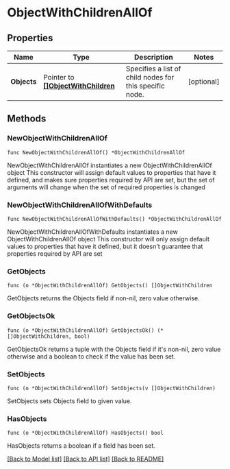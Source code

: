 # ObjectWithChildrenAllOf

## Properties

Name | Type | Description | Notes
------------ | ------------- | ------------- | -------------
**Objects** | Pointer to [**[]ObjectWithChildren**](ObjectWithChildren.md) | Specifies a list of child nodes for this specific node. | [optional] 

## Methods

### NewObjectWithChildrenAllOf

`func NewObjectWithChildrenAllOf() *ObjectWithChildrenAllOf`

NewObjectWithChildrenAllOf instantiates a new ObjectWithChildrenAllOf object
This constructor will assign default values to properties that have it defined,
and makes sure properties required by API are set, but the set of arguments
will change when the set of required properties is changed

### NewObjectWithChildrenAllOfWithDefaults

`func NewObjectWithChildrenAllOfWithDefaults() *ObjectWithChildrenAllOf`

NewObjectWithChildrenAllOfWithDefaults instantiates a new ObjectWithChildrenAllOf object
This constructor will only assign default values to properties that have it defined,
but it doesn't guarantee that properties required by API are set

### GetObjects

`func (o *ObjectWithChildrenAllOf) GetObjects() []ObjectWithChildren`

GetObjects returns the Objects field if non-nil, zero value otherwise.

### GetObjectsOk

`func (o *ObjectWithChildrenAllOf) GetObjectsOk() (*[]ObjectWithChildren, bool)`

GetObjectsOk returns a tuple with the Objects field if it's non-nil, zero value otherwise
and a boolean to check if the value has been set.

### SetObjects

`func (o *ObjectWithChildrenAllOf) SetObjects(v []ObjectWithChildren)`

SetObjects sets Objects field to given value.

### HasObjects

`func (o *ObjectWithChildrenAllOf) HasObjects() bool`

HasObjects returns a boolean if a field has been set.


[[Back to Model list]](../README.md#documentation-for-models) [[Back to API list]](../README.md#documentation-for-api-endpoints) [[Back to README]](../README.md)


